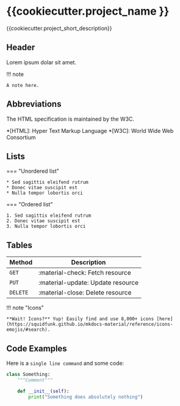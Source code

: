 # {{cookiecutter.project_name }}

{{cookiecutter.project_short_description}}

## Header
Lorem ipsum dolar sit amet.

!!! note

    A note here.


## Abbreviations

The HTML specification is maintained by the W3C.

*[HTML]: Hyper Text Markup Language
*[W3C]:  World Wide Web Consortium

## Lists

=== "Unordered list"

    * Sed sagittis eleifend rutrum
    * Donec vitae suscipit est
    * Nulla tempor lobortis orci

=== "Ordered list"

    1. Sed sagittis eleifend rutrum
    2. Donec vitae suscipit est
    3. Nulla tempor lobortis orci

## Tables

| Method      | Description                          |
| ----------- | ------------------------------------ |
| `GET`       | :material-check:     Fetch resource  |
| `PUT`       | :material-update:    Update resource |
| `DELETE`    | :material-close:     Delete resource |

!!! note "Icons"

    **Wait! Icons?** Yup! Easily find and use 8,000+ icons [here](https://squidfunk.github.io/mkdocs-material/reference/icons-emojis/#search).

## Code Examples

Here is a `single line command` and some code:
```python
class Something:
    """Comment"""

    def __init__(self):
        print("Something does absolutely nothing")
```
